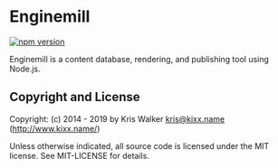 Enginemill
==========
[![npm version](https://badge.fury.io/js/enginemill.svg)](https://badge.fury.io/js/enginemill)

Enginemill is a content database, rendering, and publishing tool using Node.js.

Copyright and License
---------------------
Copyright: (c) 2014 - 2019 by Kris Walker <kris@kixx.name> (http://www.kixx.name/)

Unless otherwise indicated, all source code is licensed under the MIT license. See MIT-LICENSE for details.
